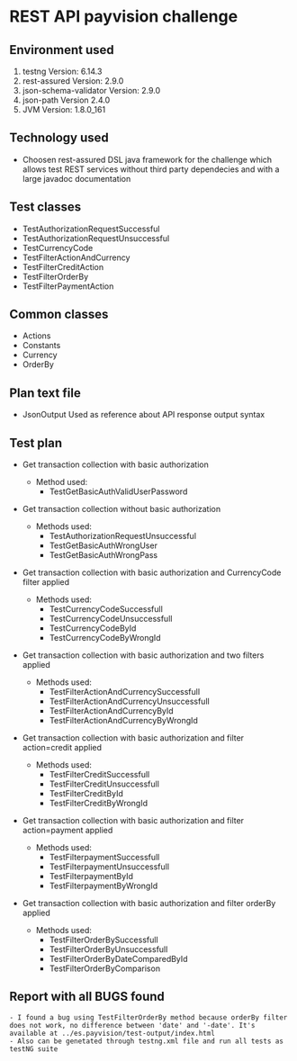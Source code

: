 # **REST API payvision challenge**

## Environment used

1. testng Version: 6.14.3
2. rest-assured Version: 2.9.0
3. json-schema-validator Version: 2.9.0
4. json-path Version 2.4.0
5. JVM Version: 1.8.0_161

## Technology used

* Choosen rest-assured DSL java framework for the challenge which allows test REST services without third party dependecies and with a large javadoc documentation

## Test classes

* TestAuthorizationRequestSuccessful	
* TestAuthorizationRequestUnsuccessful
* TestCurrencyCode
* TestFilterActionAndCurrency
* TestFilterCreditAction
* TestFilterOrderBy
* TestFilterPaymentAction

## Common classes

* Actions
* Constants
* Currency
* OrderBy

## Plan text file

* JsonOutput Used as reference about API response output syntax

## Test plan

* Get transaction collection with basic authorization
	- Method used:
		- TestGetBasicAuthValidUserPassword
* Get transaction collection without basic authorization
	- Methods used:
		- TestAuthorizationRequestUnsuccessful
		- TestGetBasicAuthWrongUser
		- TestGetBasicAuthWrongPass
* Get transaction collection with basic authorization and CurrencyCode filter applied
	- Methods used:
		- TestCurrencyCodeSuccessfull
		- TestCurrencyCodeUnsuccessfull
		- TestCurrencyCodeById
		- TestCurrencyCodeByWrongId
* Get transaction collection with basic authorization and two filters applied
	- Methods used:
		- TestFilterActionAndCurrencySuccessfull
		- TestFilterActionAndCurrencyUnsuccessfull
		- TestFilterActionAndCurrencyById
		- TestFilterActionAndCurrencyByWrongId
* Get transaction collection with basic authorization and filter action=credit applied	
	- Methods used:
		- TestFilterCreditSuccessfull
		- TestFilterCreditUnsuccessfull
		- TestFilterCreditById
		- TestFilterCreditByWrongId
* Get transaction collection with basic authorization and filter action=payment applied	
	- Methods used:
		- TestFilterpaymentSuccessfull
		- TestFilterpaymentUnsuccessfull
		- TestFilterpaymentById
		- TestFilterpaymentByWrongId	
		
* Get transaction collection with basic authorization and filter orderBy applied	
	- Methods used:
		- TestFilterOrderBySuccessfull
		- TestFilterOrderByUnsuccessfull
		- TestFilterOrderByDateComparedById
		- TestFilterOrderByComparison

##  Report with all BUGS found

	- I found a bug using TestFilterOrderBy method because orderBy filter does not work, no difference between 'date' and '-date'. It's available at ../es.payvision/test-output/index.html
	- Also can be genetated through testng.xml file and run all tests as testNG suite